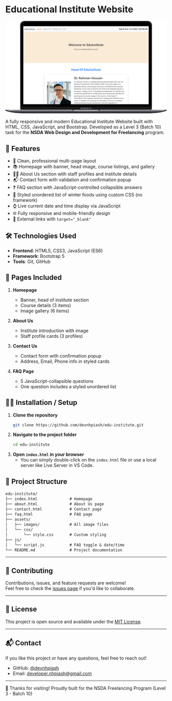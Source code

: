 # Educational Institute Website

![Website Screenshot](screenshot.png) <!-- Replace with your actual screenshot -->

A fully responsive and modern Educational Institute Website built with HTML, CSS, JavaScript, and Bootstrap. Developed as a Level 3 (Batch 10) task for the **NSDA Web Design and Development for Freelancing** program.

## 🚀 Features

- 🏫 Clean, professional multi-page layout
- 📚 Homepage with banner, head image, course listings, and gallery
- 👩‍🏫 About Us section with staff profiles and institute details
- 📬 Contact form with validation and confirmation popup
- ❓ FAQ section with JavaScript-controlled collapsible answers
- 🍲 Styled unordered list of winter foods using custom CSS (no framework)
- ⌚ Live current date and time display via JavaScript
- 🌐 Fully responsive and mobile-friendly design
- 🔗 External links with `target="_blank"`

## 🛠️ Technologies Used

- **Frontend**: HTML5, CSS3, JavaScript (ES6)
- **Framework**: Bootstrap 5
- **Tools**: Git, GitHub

## 📄 Pages Included

1. **Homepage**  
   - Banner, head of institute section  
   - Course details (3 items)  
   - Image gallery (6 items)

2. **About Us**  
   - Institute introduction with image  
   - Staff profile cards (3 profiles)

3. **Contact Us**  
   - Contact form with confirmation popup  
   - Address, Email, Phone info in styled cards

4. **FAQ Page**  
   - 5 JavaScript-collapsible questions  
   - One question includes a styled unordered list

## 🧑‍💻 Installation / Setup

1. **Clone the repository**
   ```bash
   git clone https://github.com/devnhpiash/edu-institute.git
   ```
2. **Navigate to the project folder**
    ```bash
    cd edu-institute
    ```
3. **Open `index.html` in your browser**
   - You can simply double-click on the `index.html` file or use a local server like Live Server in VS Code.

## 📁 Project Structure
```
edu-institute/
├── index.html              # Homepage
├── about.html              # About Us page
├── contact.html            # Contact page
├── faq.html                # FAQ page
├── assets/
│   ├── images/             # All image files
│   └── css/
│       └── style.css       # Custom styling
├── js/
│   └── script.js           # FAQ toggle & date/time
└── README.md               # Project documentation
```

---

## 🙌 Contributing

Contributions, issues, and feature requests are welcome!  
Feel free to check the [issues page](https://github.com/devnhpiash/edu-institute/issues) if you'd like to collaborate.

---

## 📄 License

This project is open source and available under the [MIT License](LICENSE).

---

## 📬 Contact

If you like this project or have any questions, feel free to reach out!

- GitHub: [@devnhpiash](https://github.com/devnhpiash)
- Email: developer.nhpiash@gmail.com

---

🌟 Thanks for visiting! Proudly built for the NSDA Freelancing Program (Level 3 - Batch 10)